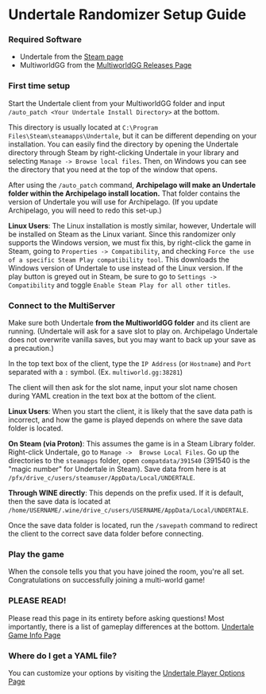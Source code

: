# Undertale Randomizer Setup Guide

### Required Software

- Undertale from the [Steam page](https://store.steampowered.com/app/391540)
- MultiworldGG from the [MultiworldGG Releases Page](https://github.com/MultiworldGG/MultiworldGG/releases)

### First time setup

Start the Undertale client from your MultiworldGG folder and input `/auto_patch <Your Undertale Install Directory>` at the bottom. 

This directory is usually located at `C:\Program Files\Steam\steamapps\Undertale`, but it can be different depending on 
your installation. You can easily find the directory by opening the Undertale directory through Steam by right-clicking 
Undertale in your library and selecting `Manage -> Browse local files`. Then, on Windows you can see the directory that 
you need at the top of the window that opens.

After using the `/auto_patch` command, **Archipelago will make an Undertale folder within the Archipelago install 
location.** That folder contains the version of Undertale you will use for Archipelago. (If you update Archipelago, 
you will need to redo this set-up.)

**Linux Users**: The Linux installation is mostly similar, however, Undertale will be installed on Steam as the Linux 
variant. Since this randomizer only supports the Windows version, we must fix this, by right-click the game in Steam, 
going to `Properties -> Compatibility`, and checking `Force the use of a specific Steam Play compatibility tool`. This
downloads the Windows version of Undertale to use instead of the Linux version. If the play button is greyed out in 
Steam, be sure to go to `Settings -> Compatibility` and toggle `Enable Steam Play for all other titles`.

### Connect to the MultiServer

Make sure both Undertale **from the MultiworldGG folder** and its client are running. (Undertale will ask for a save slot
to play on. Archipelago Undertale does not overwrite vanilla saves, but you may want to back up your save as a precaution.)

In the top text box of the client, type the `IP Address` (or `Hostname`) and `Port` separated with a `:` symbol. 
(Ex. `multiworld.gg:38281`)

The client will then ask for the slot name, input your slot name chosen during YAML creation in the text box at the 
bottom of the client.

**Linux Users**: When you start the client, it is likely that the save data path is incorrect, and how the game
is played depends on where the save data folder is located.

**On Steam (via Proton)**: This assumes the game is in a Steam Library folder.  Right-click Undertale, go to `Manage -> 
Browse Local Files`. Go up the directories to the `steamapps` folder, open `compatdata/391540` (391540 is the "magic number" for
Undertale in Steam).  Save data from here is at `/pfx/drive_c/users/steamuser/AppData/Local/UNDERTALE`.

**Through WINE directly**: This depends on the prefix used.  If it is default, then the save data is located at
`/home/USERNAME/.wine/drive_c/users/USERNAME/AppData/Local/UNDERTALE`.

Once the save data folder is located, run the `/savepath` command to redirect the client to the correct save data folder
before connecting.

### Play the game

When the console tells you that you have joined the room, you're all set. Congratulations on successfully joining a
multi-world game!

### PLEASE READ!

Please read this page in its entirety before asking questions! Most importantly, there is a list of 
gameplay differences at the bottom.
[Undertale Game Info Page](/games/Undertale/info/en)

### Where do I get a YAML file?

You can customize your options by visiting the [Undertale Player Options Page](/games/Undertale/player-options)
